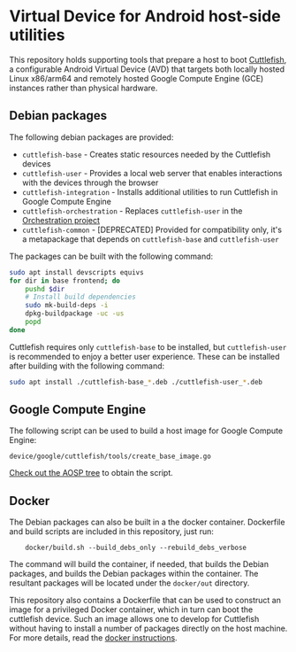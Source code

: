 # Virtual Device for Android host-side utilities

This repository holds supporting tools that prepare a host to boot
[Cuttlefish](https://source.android.com/setup/create/cuttlefish), a configurable
Android Virtual Device (AVD) that targets both locally hosted Linux x86/arm64
and remotely hosted Google Compute Engine (GCE) instances rather than physical
hardware.

## Debian packages

The following debian packages are provided:

* `cuttlefish-base` - Creates static resources needed by the Cuttlefish devices
* `cuttlefish-user` - Provides a local web server that enables interactions with
the devices through the browser
* `cuttlefish-integration` - Installs additional utilities to run Cuttlefish in
Google Compute Engine
* `cuttlefish-orchestration` - Replaces `cuttlefish-user` in the
[Orchestration project](https://github.com/google/cloud-android-orchestration)
* `cuttlefish-common` - [DEPRECATED] Provided for compatibility only, it's a
metapackage that depends on `cuttlefish-base` and `cuttlefish-user`

The packages can be built with the following command:

```bash
sudo apt install devscripts equivs
for dir in base frontend; do
    pushd $dir
    # Install build dependencies
    sudo mk-build-deps -i
    dpkg-buildpackage -uc -us
    popd
done
```

Cuttlefish requires only `cuttlefish-base` to be installed, but `cuttlefish-user`
is recommended to enjoy a better user experience. These can be installed after
building with the following command:

```bash
sudo apt install ./cuttlefish-base_*.deb ./cuttlefish-user_*.deb
```

## Google Compute Engine

The following script can be used to build a host image for Google Compute Engine:

    device/google/cuttlefish/tools/create_base_image.go

[Check out the AOSP tree](https://source.android.com/setup/build/downloading)
to obtain the script.

## Docker

The Debian packages can also be built in a the docker container. Dockerfile and
build scripts are included in this repository, just run:

```
    docker/build.sh --build_debs_only --rebuild_debs_verbose
```

The command will build the container, if needed, that builds the Debian packages,
and builds the Debian packages within the container. The resultant packages will
be located under the ```docker/out``` directory.
 
This repository also contains a Dockerfile that can be used to construct an
image for a privileged Docker container, which in turn can boot the cuttlefish
device.  Such an image allows one to develop for Cuttlefish without having to
install a number of packages directly on the host machine. For more details,
read the [docker instructions](docker/README.md).
